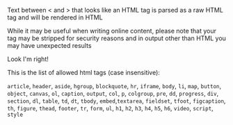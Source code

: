 Text between < and > that looks like an HTML tag 
is parsed as a raw HTML tag and will be rendered 
in HTML

While it may be useful when writing online content,
please note that your tag may be stripped for 
security reasons and in output other than HTML you 
may have unexpected results

<p class="text-right">Look I'm right!</p>

This is the list of allowed html tags (case 
insensitive):

`article`, `header`, `aside`, `hgroup`, 
`blockquote`, `hr`, `iframe`, `body`, `li`, 
`map`, `button`, `object`, `canvas`, `ol`, 
`caption`, `output`, `col`, `p`, `colgroup`, 
`pre`, `dd`, `progress`, `div`, `section`, `dl`,
`table`, `td`, `dt`, `tbody`, `embed`,`textarea`, 
`fieldset`, `tfoot`, `figcaption`, `th`, 
`figure`, `thead`, `footer`, `tr`, `form`, `ul`,
`h1`, `h2`, `h3`, `h4`, `h5`, `h6`, `video`, 
`script`, `style`

